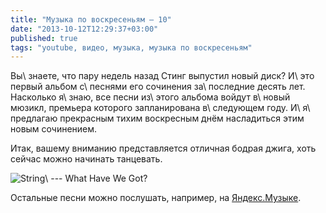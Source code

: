 ```yaml
---
title: "Музыка по воскресеньям — 10"
date: "2013-10-12T12:29:37+03:00"
published: true
tags: "youtube, видео, музыка, музыка по воскресеньям"
---
```


Вы\ знаете, что пару недель назад Стинг выпустил новый диск? И\ это первый альбом с\ песнями его сочинения за\ последние
десять лет. Насколько я\ знаю, все песни из\ этого альбома войдут в\ новый мюзикл, премьера которого запланирована
в\ следующем году. И\ я\ предлагаю прекрасным тихим воскресным днём насладиться этим новым сочинением.

Итак, вашему вниманию представляется отличная бодрая джига, хоть сейчас можно начинать танцевать.

![String\ --- What Have We Got?](http://www.youtube.com/watch?v=0qre73V1YQ0)

Остальные песни можно послушать, например, на [Яндекс.Музыке][sting].

[sting]: http://music.yandex.ru/#!/album/1592490
